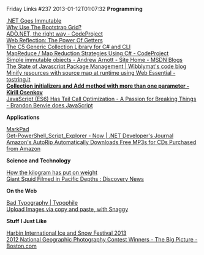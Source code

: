 Friday Links #237
2013-01-12T01:07:32
**Programming**

[.NET Goes Immutable](http://www.infoq.com/news/2013/01/Immutable-BCL)   
[Why Use The Bootstrap Grid?](http://odetocode.com/blogs/scott/archive/2013/01/08/why-use-the-bootstrap-grid.aspx)   
[ADO.NET, the right way - CodeProject](http://www.codeproject.com/Articles/522226/ADO-NET-2cplustheplusrightplusway)   
[Web Reflection: The Power Of Getters](http://webreflection.blogspot.de/2013/01/the-power-of-getters.html)   
[The C5 Generic Collection Library for C# and CLI](http://www.itu.dk/research/c5/)   
[MapReduce / Map Reduction Strategies Using C# - CodeProject](http://www.codeproject.com/Articles/524233/MapReduceplus-2fplusMapplusReductionplusStrategies)   
[Simple immutable objects - Andrew Arnott - Site Home - MSDN Blogs](http://blogs.msdn.com/b/andrewarnottms/archive/2013/01/08/simple-immutable-objects.aspx?CommentPosted=true#commentmessage)   
[The State of Javascript Package Management | Wibblymat's code blog](http://wibblycode.wordpress.com/2013/01/01/the-state-of-javascript-package-management/)   
[Minify resources with source map at runtime using Web Essential - tostring.it](http://tostring.it/2013/01/08/minify-resources-with-source-map-at-runtime-using-web-essential/)   
[**Collection initializers and Add method with more than one parameter - Kirill Osenkov**](http://blogs.msdn.com/b/kirillosenkov/archive/2013/01/07/collection-initializers-and-add-method-with-more-than-one-parameter.aspx)   
[JavaScript (ES6) Has Tail Call Optimization - A Passion for Breaking Things - Brandon Benvie does JavaScript](http://bbenvie.com/articles/2013-01-06/JavaScript-ES6-Has-Tail-Call-Optimization)

**Applications**

[MarkPad](http://code52.org/DownmarkerWPF/)   
[Get-PowerShell_Script_Explorer - Now | .NET Developer's Journal](https://dotnet.sys-con.com/node/2478197)   
[Amazon's AutoRip Automatically Downloads Free MP3s for CDs Purchased from Amazon](http://lifehacker.com/5974800/amazons-autorip-automatically-downloads-free-mp3s-for-cds-purchased-from-amazon)

**Science and Technology**

[How the kilogram has put on weight](http://www.sciencedaily.com/releases/2013/01/130107082614.htm)   
[Giant Squid Filmed in Pacific Depths : Discovery News](http://news.discovery.com/earth/giant-squid-filmed-in-pacific-depths-130107.html)

**On the Web**

[Bad Typography | Typophile](http://typophile.com/node/55058)   
[Upload Images via copy and paste, with Snaggy](http://www.freewaregenius.com/upload-images-via-copy-and-paste-with-snaggy/)

**Stuff I Just Like**

[Harbin International Ice and Snow Festival 2013](http://www.boston.com/bigpicture/2013/01/harbin_international_ice_and_s_1.html)   
[2012 National Geographic Photography Contest Winners - The Big Picture - Boston.com](http://www.boston.com/bigpicture/2013/01/2012_national_geographic_photo.html)
